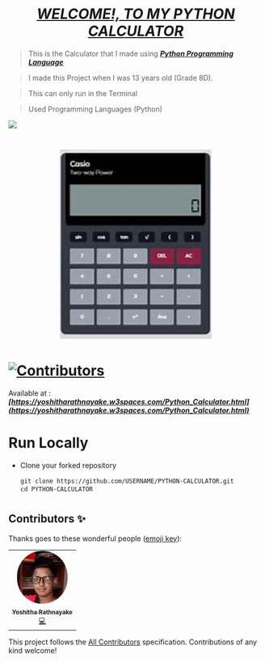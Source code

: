 # <div align="center"><a href="https://yoshitharathnayake.w3spaces.com/Python_Calculator.html"><b><i>WELCOME!, TO MY PYTHON CALCULATOR</i></b></a></div> 

> This is the Calculator that I made using <b><i>[Python Programming Language](https://www.w3schools.com/python/)</i></b>

> I made this Project when I was 13 years old (Grade 8D).

> This can only run in the Terminal

> Used Programming Languages (Python) 

<a href="https://www.w3schools.com/html/"><img src="https://img.icons8.com/color/50/python--v1.png"/><a>

# <div align="center"><img src="images/Calculator.jpg" width="300px"></div>

# [![Contributors](https://img.shields.io/badge/Contributors-1-lawngreen.svg?style=flat-square)](#contributors-)

Available at :  <b><i>[https://yoshitharathnayake.w3spaces.com/Python_Calculator.html](https://yoshitharathnayake.w3spaces.com/Python_Calculator.html)</i></b>

#
# Run Locally

- Clone your forked repository
    
    ```
    git clone https://github.com/USERNAME/PYTHON-CALCULATOR.git
    cd PYTHON-CALCULATOR
    ```
     
#
## Contributors ✨

Thanks goes to these wonderful people ([emoji key](https://allcontributors.org/docs/en/emoji-key)):

<!-- ALL-CONTRIBUTORS-LIST:START - Do not remove or modify this section -->
<!-- prettier-ignore-start -->
<!-- markdownlint-disable -->
<table>
  <tr>
    <td align="center"><a href="https://www.Yoshitha.tk"><img src="images/Yoshitha Rathnayake 2.png" width="100px;" alt="Yoshitha Rathnayake"/><br /><sub><b>Yoshitha Rathnayake</b></sub></a><br/><a href="https://github.com/YoshithaRathnayake/PYTHON-CALCULATOR/commits?author=YoshithaRathnayake" title="Code">💻</a></td>
  </tr>
</table>

<!-- markdownlint-restore -->
<!-- prettier-ignore-end -->

<!-- ALL-CONTRIBUTORS-LIST:END -->

This project follows the [All Contributors](https://github.com/all-contributors/all-contributors) specification. Contributions of any kind welcome!
